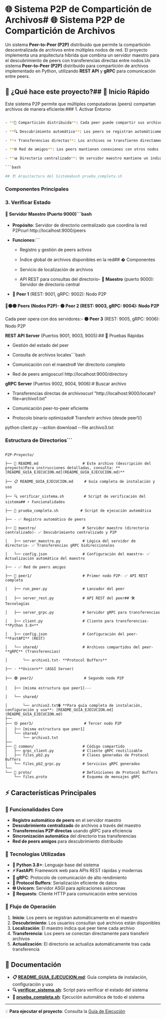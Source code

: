 # 🌐 Sistema P2P de Compartición de Archivos# 🌐 Sistema P2P de Compartición de Archivos



Un sistema **Peer-to-Peer (P2P)** distribuido que permite la compartición descentralizada de archivos entre múltiples nodos de red. El proyecto implementa una arquitectura híbrida que combina un servidor maestro para el descubrimiento de peers con transferencias directas entre nodos.Un sistema **Peer-to-Peer (P2P)** distribuido para compartición de archivos implementado en Python, utilizando **REST API** y **gRPC** para comunicación entre peers.



## 🎯 ¿Qué hace este proyecto?## 🚀 Inicio Rápido



Este sistema P2P permite que múltiples computadoras (peers) compartan archivos de manera eficiente:### 1. Activar Entorno

```bash

- **📁 Compartición distribuida**: Cada peer puede compartir sus archivos con la redcd P2P-Proyecto

- **🔍 Descubrimiento automático**: Los peers se registran automáticamente y pueden encontrar archivos en otros nodossource venv/bin/activate

- **⚡ Transferencias directas**: Los archivos se transfieren directamente entre peers usando gRPC```

- **🌐 Red de amigos**: Los peers mantienen conexiones con otros nodos conocidos

- **📊 Directorio centralizado**: Un servidor maestro mantiene un índice global de archivos disponibles### 2. Ejecutar Sistema Completo

```bash

## 🏗️ Arquitectura del Sistemabash prueba_completa.sh

```

### Componentes Principales

### 3. Verificar Estado

#### 🎯 **Servidor Maestro** (Puerto 9000)```bash

- **Propósito**: Servidor de directorio centralizado que coordina la red P2Pcurl http://localhost:9000/peers

- **Funciones**:```

  - Registro y gestión de peers activos

  - Índice global de archivos disponibles en la red## � Componentes

  - Servicio de localización de archivos

  - API REST para consultas del directorio- **🎯 Maestro** (puerto 9000): Servidor de directorio central

- **🔵 Peer 1** (REST: 9001, gRPC: 9002): Nodo P2P

#### 🔵🟢🟡 **Peers** (Nodos P2P)- **🟢 Peer 2** (REST: 9003, gRPC: 9004): Nodo P2P  

Cada peer opera con dos servidores:- **🟡 Peer 3** (REST: 9005, gRPC: 9006): Nodo P2P



**REST API Server** (Puertos 9001, 9003, 9005):## 🧪 Pruebas Rápidas

- Gestión del estado del peer

- Consulta de archivos locales```bash

- Comunicación con el maestro# Ver directorio completo

- Red de peers amigoscurl http://localhost:9000/directory



**gRPC Server** (Puertos 9002, 9004, 9006):# Buscar archivo

- Transferencias directas de archivoscurl "http://localhost:9000/locate?file=archivo1.txt"

- Comunicación peer-to-peer eficiente

- Protocolo binario optimizado# Transferir archivo (desde peer1/)

python client.py --action download --file archivo3.txt

### Estructura de Directorios```



```## 📖 Documentación Completa

P2P-Proyecto/

├── 📄 README.md                    # Este archivo (descripción del proyecto)Para instrucciones detalladas, consulta: **[README_GUIA_EJECUCION.md](README_GUIA_EJECUCION.md)**

├── 📋 README_GUIA_EJECUCION.md     # Guía completa de instalación y uso

├── 🔍 verificar_sistema.sh         # Script de verificación del sistema## ⚡ Funcionalidades

├── 🚀 prueba_completa.sh          # Script de ejecución automática

├── - ✅ Registro automático de peers

├── 🎯 maestro/                     # Servidor maestro (directorio centralizado)- ✅ Descubrimiento centralizado y P2P

│   ├── server_maestro.py          # Lógica del servidor de directorio- ✅ Transferencias gRPC bidireccionales

│   └── config.json                # Configuración del maestro- ✅ Actualización automática del maestro

├── - ✅ Red de peers amigos

├── 🔵 peer1/                       # Primer nodo P2P- ✅ API REST completa

│   ├── run_peer.py                # Lanzador del peer

│   ├── server_rest.py             # API REST del peer## 🛠️ Tecnologías

│   ├── server_grpc.py             # Servidor gRPC para transferencias

│   ├── client.py                  # Cliente para transferencias- **Python 3.8+**

│   ├── config.json                # Configuración del peer- **FastAPI** (REST)

│   └── shared/                    # Archivos compartidos del peer- **gRPC** (Transferencias)

│       └── archivo1.txt- **Protocol Buffers**

├── - **Uvicorn** (ASGI Server)

├── 🟢 peer2/                       # Segundo nodo P2P

│   ├── [misma estructura que peer1]---

│   └── shared/

│       └── archivo2.txt� **Para guía completa de instalación, configuración y uso**: [README_GUIA_EJECUCION.md](README_GUIA_EJECUCION.md)
├── 
├── 🟡 peer3/                       # Tercer nodo P2P
│   ├── [misma estructura que peer1]
│   └── shared/
│       └── archivo3.txt
├── 
├── 🔌 common/                      # Código compartido
│   ├── grpc_client.py             # Cliente gRPC reutilizable
│   ├── files_pb2.py               # Clases generadas de Protocol Buffers
│   └── files_pb2_grpc.py          # Servicios gRPC generados
└── 
└── 📝 proto/                       # Definiciones de Protocol Buffers
    └── files.proto                # Esquema de mensajes gRPC
```

## ⚡ Características Principales

### 🌟 **Funcionalidades Core**
- **Registro automático de peers** en el servidor maestro
- **Descubrimiento centralizado** de archivos a través del maestro
- **Transferencias P2P directas** usando gRPC para eficiencia
- **Sincronización automática** del directorio tras transferencias
- **Red de peers amigos** para descubrimiento distribuido

### 🔧 **Tecnologías Utilizadas**
- **🐍 Python 3.8+**: Lenguaje base del sistema
- **⚡ FastAPI**: Framework web para APIs REST rápidas y modernas
- **🚀 gRPC**: Protocolo de comunicación de alto rendimiento
- **📡 Protocol Buffers**: Serialización eficiente de datos
- **🌐 Uvicorn**: Servidor ASGI para aplicaciones asíncronas
- **📨 Requests**: Cliente HTTP para comunicación entre servicios

### 🔄 **Flujo de Operación**
1. **Inicio**: Los peers se registran automáticamente en el maestro
2. **Descubrimiento**: Los usuarios consultan qué archivos están disponibles
3. **Localización**: El maestro indica qué peer tiene cada archivo
4. **Transferencia**: Los peers se conectan directamente para transferir archivos
5. **Actualización**: El directorio se actualiza automáticamente tras cada transferencia

## 📖 Documentación

- **📋 [README_GUIA_EJECUCION.md](README_GUIA_EJECUCION.md)**: Guía completa de instalación, configuración y uso
- **🔍 [verificar_sistema.sh](verificar_sistema.sh)**: Script para verificar el estado del sistema
- **🚀 [prueba_completa.sh](prueba_completa.sh)**: Ejecución automática de todo el sistema

---

💡 **Para ejecutar el proyecto**: Consulta la [Guía de Ejecución](README_GUIA_EJECUCION.md)